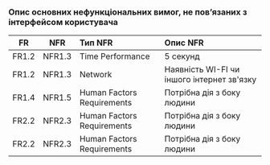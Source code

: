 ### Опис основних нефункціональних вимог, не пов’язаних з інтерфейсом користувача
|FR|NFR|Тип NFR|Опис NFR|
|:-----:|:-----:|:-----|:-----|
|FR1.2|NFR1.3|Time Performance|5 секунд|
|FR1.2|NFR1.3|Network|Наявність WI-FI чи іншого інтернет зв'язку|
|FR1.4|NFR1.5|Human Factors Requirements|Потрібна дія з боку людини|
|FR2.2|NFR2.3|Human Factors Requirements|Потрібна дія з боку людини|
|FR2.2|NFR2.3|Human Factors Requirements|Потрібна дія з боку людини|
